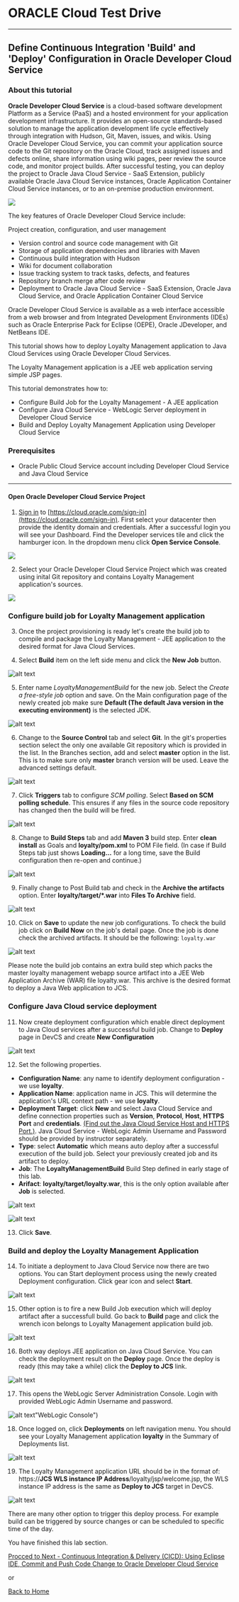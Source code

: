 # ORACLE Cloud Test Drive #
-----
## Define Continuous Integration 'Build' and 'Deploy' Configuration in Oracle Developer Cloud Service ##

### About this tutorial ###
**Oracle Developer Cloud Service** is a cloud-based software development Platform as a Service (PaaS) and a hosted environment for your application development infrastructure. It provides an open-source standards-based solution to manage the application development life cycle effectively through integration with Hudson, Git, Maven, issues, and wikis. Using Oracle Developer Cloud Service, you can commit your application source code to the Git repository on the Oracle Cloud, track assigned issues and defects online, share information using wiki pages, peer review the source code, and monitor project builds. After successful testing, you can deploy the project to Oracle Java Cloud Service - SaaS Extension, publicly available Oracle Java Cloud Service instances, Oracle Application Container Cloud Service instances, or to an on-premise production environment.

![](images/02/00.dcs.png)

The key features of Oracle Developer Cloud Service include:

Project creation, configuration, and user management

+ Version control and source code management with Git
+ Storage of application dependencies and libraries with Maven
+ Continuous build integration with Hudson
+ Wiki for document collaboration
+ Issue tracking system to track tasks, defects, and features
+ Repository branch merge after code review
+ Deployment to Oracle Java Cloud Service - SaaS Extension, Oracle Java Cloud Service, and Oracle Application Container Cloud Service

Oracle Developer Cloud Service is available as a web interface accessible from a web browser and from Integrated Development Environments (IDEs) such as Oracle Enterprise Pack for Eclipse (OEPE), Oracle JDeveloper, and NetBeans IDE.

This tutorial shows how to deploy Loyalty Management application to Java Cloud Services using Oracle Developer Cloud Services.

The Loyalty Management application is a JEE web application serving simple JSP pages.

This tutorial demonstrates how to:

- Configure Build Job for the Loyalty Management - A JEE application
- Configure Java Cloud Service - WebLogic Server deployment in Developer Cloud Service
- Build and Deploy Loyalty Management Application using Developer Cloud Service

### Prerequisites ###

- Oracle Public Cloud Service account including Developer Cloud Service and Java Cloud Service

----

#### Open Oracle Developer Cloud Service Project ####

1. [Sign in](sign.in.to.oracle.cloud.md) to [https://cloud.oracle.com/sign-in](https://cloud.oracle.com/sign-in). First select your datacenter then provide the identity domain and credentials. After a successful login you will see your Dashboard. Find the Developer services tile and click the hamburger icon. In the dropdown menu click **Open Service Console**.

![](images/02/01.dashboard.png)

2. Select your Oracle Developer Cloud Service Project which was created using inital Git repository and contains Loyalty Management application's sources.

![](images/02/20.open.devcs.project.png)

### Configure build job for Loyalty Management application ###

3. Once the project provisioning is ready let's create the build job to compile and package the Loyalty Management - JEE application to the desired format for Java Cloud Services.

4. Select **Build** item on the left side menu and click the **New Job** button.

![alt text](images/02/05.new.job.png "Create new build job")

5. Enter name *LoyaltyManagementBuild* for the new job. Select the *Create a free-style job* option and save.
On the Main configuration page of the newly created job make sure **Default (The default Java version in the executing environment)** is the selected JDK.

![alt text](images/02/06.job.main.png "Configure job")

6. Change to the **Source Control** tab and select **Git**. 
In the git's properties section select the only one available Git repository which is provided in the list.
In the Branches section, add and select **master** option in the list. This is to make sure only **master** branch version will be used.
Leave the advanced settings default.

![alt text](images/02/07.job.scm.png "Configure source control")

7. Click **Triggers** tab to configure *SCM polling*. Select **Based on SCM polling schedule**. This ensures if any files in the source code repository has changed then the build will be fired.

![alt text](images/02/07.scm.trigger.png "Configure source control")

8. Change to **Build Steps** tab and add **Maven 3** build step. Enter **clean install** as Goals and **loyalty/pom.xml** to POM File field. (In case if Build Steps tab just shows **Loading...** for a long time, save the Build configuration then re-open and continue.)

![alt text](images/02/08.job.maven.png "Add build step")

9. Finally change to Post Build tab and check in the **Archive the artifacts** option. Enter **loyalty/target/\*.war** into **Files To Archive** field.

![alt text](images/02/09.job.post.png "Post build")

10. Click on **Save** to update the new job configurations. To check the build job click on **Build Now** on the job's detail page. Once the job is done check the archived artifacts. It should be the following: `loyalty.war`

![alt text](images/02/10.build.artifacts.png "Build artifacts")

Please note the build job contains an extra build step which packs the master loyalty management webapp source artifact into a JEE Web Application Archive (WAR) file loyalty.war. This archive is the desired format to deploy a Java Web application to JCS.

### Configure Java Cloud service deployment ###

11. Now create deployment configuration which enable direct deployment to Java Cloud services after a successful build job.
Change to **Deploy** page in DevCS and create **New Configuration** 

![alt text](images/02/11.new.deploy.png "New deploy configuration")

12. Set the following properties.

- **Configuration Name**: any name to identify deployment configuration - we use **loyalty**.
- **Application Name**: application name in JCS. This will determine the application's URL context path - we use **loyalty**.
- **Deployment Target**: click **New** and select Java Cloud Service and define connection properties such as **Version**, **Protocol**, **Host**, **HTTPS Port** and **credentials**.
  [\(Find out the Java Cloud Service Host and HTTPS Port.\)](java.cloud.md).
  Java Cloud Service - WebLogic Admin Username and Password should be provided by instructor separately.
- **Type**: select **Automatic** which means auto deploy after a successful execution of the build job. Select your previously created job and its artifact to deploy.
- **Job**: The **LoyaltyManagementBuild** Build Step defined in early stage of this lab.
- **Arifact**: **loyalty/target/loyalty.war**, this is the only option available after **Job** is selected.

![alt text](images/02/12.deploy.config.png "Deployment Configuration")

![alt text](images/02/13.jcs.config.png "JCS Configuration")

13. Click **Save**. 

### Build and deploy the Loyalty Management Application ###

14. To initiate a deployment to Java Cloud Service now there are two options. You can Start deployment process using the newly created Deployment configuration. Click gear icon and select **Start**.

![alt text](images/02/14.deploy.start.png "Deployment Start")

15. Other option is to fire a new Build Job execution which will deploy artifact after a successfull build. Go back to **Build** page and click the wrench icon belongs to Loyalty Management application build job.

![alt text](images/02/15.build.now.png "Build Now") 

16. Both way deploys JEE application on Java Cloud Service. You can check the deployment result on the **Deploy** page. Once the deploy is ready (this may take a while) click the **Deploy to JCS** link.

![alt text](images/02/16.deploy.ready.png "Deploy ready")

17. This opens the WebLogic Server Administration Console. Login with provided WebLogic Admin Username and password.

![alt text](images/02/17.jcs.console.png)"WebLogic Console")

18. Once logged on, click **Deployments** on left navigation menu. You should see your Loyalty Management application **loyalty** in the Summary of Deployments list.

![alt text](images/02/17.deployment.png "Deployments")

19. The Loyalty Management application URL should be in the format of:
https://**JCS WLS instance IP Address**/loyalty/jsp/welcome.jsp, the WLS instance IP address is the same as **Deploy to JCS** target in DevCS.

![alt text](images/02/18.sample.app.png "Loyalty Management Application")

There are many other option to trigger this deploy process. For example build can be triggered by source changes or can be scheduled to specific time of the day.

You have finished this lab section.

[Procced to Next - Continuous Integration & Delivery (CICD): Using Eclipse IDE, Commit and Push Code Change to Oracle Developer Cloud Service](03.md)

or

[Back to Home](../JavaAppsLab.md)
